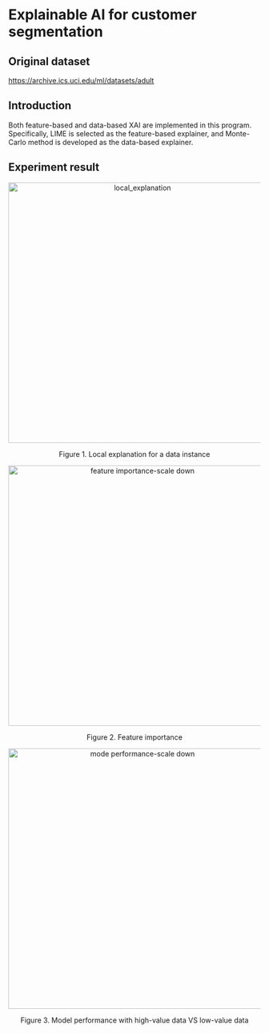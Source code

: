 # Explainable AI for customer segmentation
## Original dataset
https://archive.ics.uci.edu/ml/datasets/adult
## Introduction
Both feature-based and data-based XAI are implemented in this program. Specifically, LIME is selected as the feature-based explainer, and Monte-Carlo method is developed as the data-based explainer.
## Experiment result
<div align=center>
<img width="520" alt="local_explanation" src="https://user-images.githubusercontent.com/103876273/209775234-81a0bf75-f9b0-4b30-b175-614dae10b6b2.png"> 
</div>

<p align="center"> Figure 1. Local explanation for a data instance </p>

<div align=center>
<img width="520" alt="feature importance-scale down" src="https://user-images.githubusercontent.com/103876273/209777522-08b5ed9e-22c9-409e-b5e4-2b4c41e54f73.png">
</div>
<p align="center"> Figure 2. Feature importance  </p>

<div align=center>
<img width="520" alt="mode performance-scale down" src="https://user-images.githubusercontent.com/103876273/209777537-a0d45f56-e3cd-4c73-aca1-b55182420e3f.png">
</div>
<p align="center"> Figure 3. Model performance with high-value data VS low-value data  </p>  
